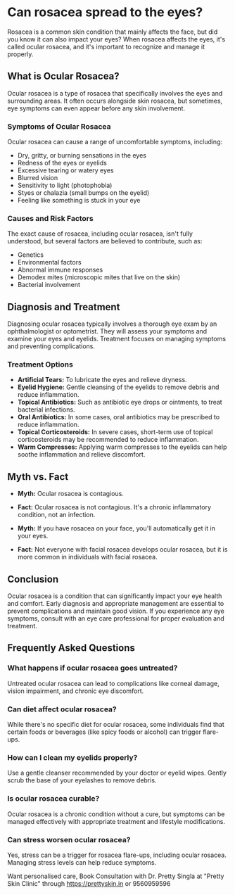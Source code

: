 # Can rosacea spread to the eyes?

Rosacea is a common skin condition that mainly affects the face, but did you know it can also impact your eyes? When rosacea affects the eyes, it's called ocular rosacea, and it's important to recognize and manage it properly.

## What is Ocular Rosacea?

Ocular rosacea is a type of rosacea that specifically involves the eyes and surrounding areas. It often occurs alongside skin rosacea, but sometimes, eye symptoms can even appear before any skin involvement.

### Symptoms of Ocular Rosacea

Ocular rosacea can cause a range of uncomfortable symptoms, including:

*   Dry, gritty, or burning sensations in the eyes
*   Redness of the eyes or eyelids
*   Excessive tearing or watery eyes
*   Blurred vision
*   Sensitivity to light (photophobia)
*   Styes or chalazia (small bumps on the eyelid)
*   Feeling like something is stuck in your eye

### Causes and Risk Factors

The exact cause of rosacea, including ocular rosacea, isn't fully understood, but several factors are believed to contribute, such as:

*   Genetics
*   Environmental factors
*   Abnormal immune responses
*   Demodex mites (microscopic mites that live on the skin)
*   Bacterial involvement

## Diagnosis and Treatment

Diagnosing ocular rosacea typically involves a thorough eye exam by an ophthalmologist or optometrist. They will assess your symptoms and examine your eyes and eyelids. Treatment focuses on managing symptoms and preventing complications.

### Treatment Options

*   **Artificial Tears:** To lubricate the eyes and relieve dryness.
*   **Eyelid Hygiene:** Gentle cleansing of the eyelids to remove debris and reduce inflammation.
*   **Topical Antibiotics:** Such as antibiotic eye drops or ointments, to treat bacterial infections.
*   **Oral Antibiotics:** In some cases, oral antibiotics may be prescribed to reduce inflammation.
*   **Topical Corticosteroids:** In severe cases, short-term use of topical corticosteroids may be recommended to reduce inflammation.
*   **Warm Compresses:** Applying warm compresses to the eyelids can help soothe inflammation and relieve discomfort.

## Myth vs. Fact

*   **Myth:** Ocular rosacea is contagious.
*   **Fact:** Ocular rosacea is not contagious. It's a chronic inflammatory condition, not an infection.

*   **Myth:** If you have rosacea on your face, you'll automatically get it in your eyes.
*   **Fact:** Not everyone with facial rosacea develops ocular rosacea, but it is more common in individuals with facial rosacea.

## Conclusion

Ocular rosacea is a condition that can significantly impact your eye health and comfort. Early diagnosis and appropriate management are essential to prevent complications and maintain good vision. If you experience any eye symptoms, consult with an eye care professional for proper evaluation and treatment.

## Frequently Asked Questions

### What happens if ocular rosacea goes untreated?

Untreated ocular rosacea can lead to complications like corneal damage, vision impairment, and chronic eye discomfort.

### Can diet affect ocular rosacea?

While there's no specific diet for ocular rosacea, some individuals find that certain foods or beverages (like spicy foods or alcohol) can trigger flare-ups.

### How can I clean my eyelids properly?

Use a gentle cleanser recommended by your doctor or eyelid wipes. Gently scrub the base of your eyelashes to remove debris.

### Is ocular rosacea curable?

Ocular rosacea is a chronic condition without a cure, but symptoms can be managed effectively with appropriate treatment and lifestyle modifications.

### Can stress worsen ocular rosacea?

Yes, stress can be a trigger for rosacea flare-ups, including ocular rosacea. Managing stress levels can help reduce symptoms.

Want personalised care, Book Consultation with Dr. Pretty Singla at "Pretty Skin Clinic" through https://prettyskin.in or 9560959596
